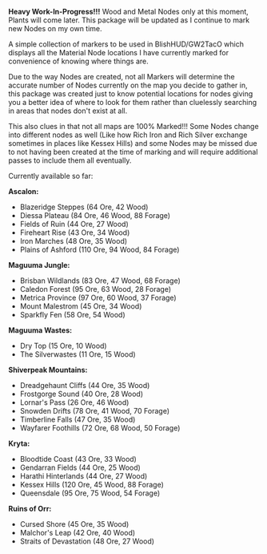 **Heavy Work-In-Progress!!!** Wood and Metal Nodes only at this moment, Plants will come later. This package will be updated as I continue to mark new Nodes on my own time.

A simple collection of markers to be used in BlishHUD/GW2TacO which displays all the Material Node locations I have currently marked for convenience of knowing where things are. 

Due to the way Nodes are created, not all Markers will determine the accurate number of Nodes currently on the map you decide to gather in, 
this package was created just to know potential locations for nodes giving you a better idea of where to look for them rather than cluelessly searching in areas that nodes don't exist at all.

This also clues in that not all maps are 100% Marked!!! Some Nodes change into different nodes as well (Like how Rich Iron and Rich Silver exchange sometimes in places like Kessex Hills)
and some Nodes may be missed due to not having been created at the time of marking and will require additional passes to include them all eventually.

Currently available so far:

**Ascalon:**
- Blazeridge Steppes (64 Ore, 42 Wood)
- Diessa Plateau (84 Ore, 46 Wood, 88 Forage)
- Fields of Ruin (44 Ore, 27 Wood)
- Fireheart Rise (43 Ore, 34 Wood)
- Iron Marches (48 Ore, 35 Wood)
- Plains of Ashford (110 Ore, 94 Wood, 84 Forage)

**Maguuma Jungle:**
- Brisban Wildlands (83 Ore, 47 Wood, 68 Forage)
- Caledon Forest (95 Ore, 63 Wood, 28 Forage)
- Metrica Province (97 Ore, 60 Wood, 37 Forage)
- Mount Malestrom (45 Ore, 34 Wood)
- Sparkfly Fen (58 Ore, 54 Wood)

**Maguuma Wastes:**
- Dry Top (15 Ore, 10 Wood)
- The Silverwastes (11 Ore, 15 Wood)

**Shiverpeak Mountains:**
- Dreadgehaunt Cliffs (44 Ore, 35 Wood)
- Frostgorge Sound (40 Ore, 28 Wood)
- Lornar's Pass (26 Ore, 46 Wood)
- Snowden Drifts (78 Ore, 41 Wood, 70 Forage)
- Timberline Falls (47 Ore, 35 Wood)
- Wayfarer Foothills (72 Ore, 68 Wood, 50 Forage)

**Kryta:**
- Bloodtide Coast (43 Ore, 33 Wood)
- Gendarran Fields (44 Ore, 25 Wood)
- Harathi Hinterlands (44 Ore, 27 Wood)
- Kessex Hills (120 Ore, 45 Wood, 88 Forage)
- Queensdale (95 Ore, 75 Wood, 54 Forage)

**Ruins of Orr:**
- Cursed Shore (45 Ore, 35 Wood)
- Malchor's Leap (42 Ore, 40 Wood)
- Straits of Devastation (48 Ore, 27 Wood)
